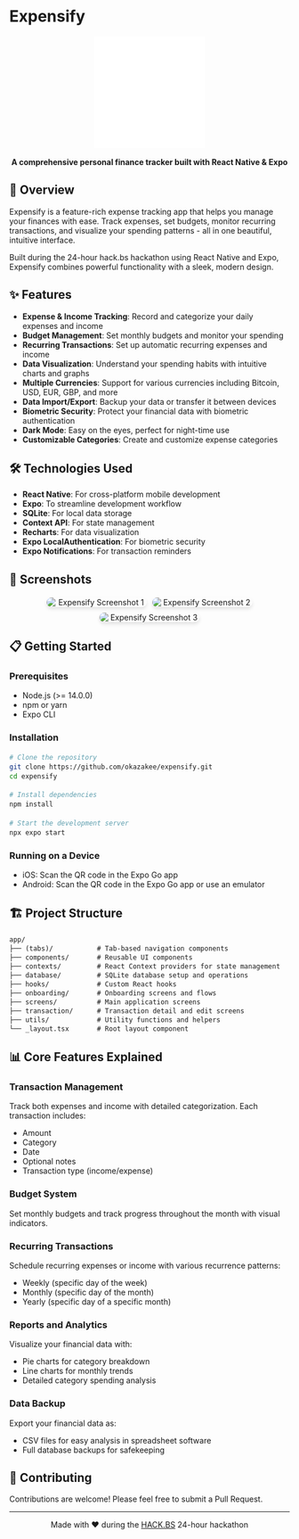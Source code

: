 # Expensify
<p align="center">
  <img src="assets/images/icon.png" width="200" height="200" alt="Expensify App Icon"/>
</p>
<p align="center">
  <b>A comprehensive personal finance tracker built with React Native & Expo</b>
</p>

## 📱 Overview
Expensify is a feature-rich expense tracking app that helps you manage your finances with ease. Track expenses, set budgets, monitor recurring transactions, and visualize your spending patterns - all in one beautiful, intuitive interface.

Built during the 24-hour hack.bs hackathon using React Native and Expo, Expensify combines powerful functionality with a sleek, modern design.

## ✨ Features
- **Expense & Income Tracking**: Record and categorize your daily expenses and income
- **Budget Management**: Set monthly budgets and monitor your spending
- **Recurring Transactions**: Set up automatic recurring expenses and income
- **Data Visualization**: Understand your spending habits with intuitive charts and graphs
- **Multiple Currencies**: Support for various currencies including Bitcoin, USD, EUR, GBP, and more
- **Data Import/Export**: Backup your data or transfer it between devices
- **Biometric Security**: Protect your financial data with biometric authentication
- **Dark Mode**: Easy on the eyes, perfect for night-time use
- **Customizable Categories**: Create and customize expense categories

## 🛠 Technologies Used
- **React Native**: For cross-platform mobile development
- **Expo**: To streamline development workflow
- **SQLite**: For local data storage
- **Context API**: For state management
- **Recharts**: For data visualization
- **Expo LocalAuthentication**: For biometric security
- **Expo Notifications**: For transaction reminders

## 📸 Screenshots
<div align="center" style="display: flex; flex-wrap: wrap; gap: 10px; justify-content: center; margin: 20px 0;">
  <img src="https://github.com/user-attachments/assets/0e28ff4e-74e3-4b38-9938-b38aa9af95f0" width="180" style="border-radius: 10px; box-shadow: 0 4px 6px rgba(0,0,0,0.1);" alt="Expensify Screenshot 1" />
  <img src="https://github.com/user-attachments/assets/7234f6d1-32b2-46b1-b290-0c0fb60493d9" width="180" style="border-radius: 10px; box-shadow: 0 4px 6px rgba(0,0,0,0.1);" alt="Expensify Screenshot 2" />
  <img src="https://github.com/user-attachments/assets/ed902938-2353-47c2-b20c-db4d97c1c706" width="180" style="border-radius: 10px; box-shadow: 0 4px 6px rgba(0,0,0,0.1);" alt="Expensify Screenshot 3" />
</div>

## 📋 Getting Started
### Prerequisites
- Node.js (>= 14.0.0)
- npm or yarn
- Expo CLI

### Installation
```bash
# Clone the repository
git clone https://github.com/okazakee/expensify.git
cd expensify

# Install dependencies
npm install

# Start the development server
npx expo start
```

### Running on a Device
- iOS: Scan the QR code in the Expo Go app
- Android: Scan the QR code in the Expo Go app or use an emulator

## 🏗 Project Structure
```
app/
├── (tabs)/           # Tab-based navigation components
├── components/       # Reusable UI components
├── contexts/         # React Context providers for state management
├── database/         # SQLite database setup and operations
├── hooks/            # Custom React hooks
├── onboarding/       # Onboarding screens and flows
├── screens/          # Main application screens
├── transaction/      # Transaction detail and edit screens
├── utils/            # Utility functions and helpers
└── _layout.tsx       # Root layout component
```

## 📊 Core Features Explained
### Transaction Management
Track both expenses and income with detailed categorization. Each transaction includes:
- Amount
- Category
- Date
- Optional notes
- Transaction type (income/expense)

### Budget System
Set monthly budgets and track progress throughout the month with visual indicators.

### Recurring Transactions
Schedule recurring expenses or income with various recurrence patterns:
- Weekly (specific day of the week)
- Monthly (specific day of the month)
- Yearly (specific day of a specific month)

### Reports and Analytics
Visualize your financial data with:
- Pie charts for category breakdown
- Line charts for monthly trends
- Detailed category spending analysis

### Data Backup
Export your financial data as:
- CSV files for easy analysis in spreadsheet software
- Full database backups for safekeeping

## 🤝 Contributing
Contributions are welcome! Please feel free to submit a Pull Request.

---
<p align="center">
  Made with ❤️ during the <a href="https://hack.bs.it/">HACK.BS</a> 24-hour hackathon
</p>
